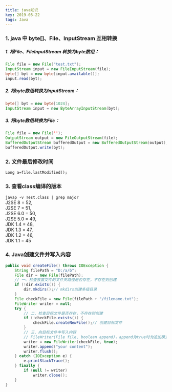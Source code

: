 ```yaml
---
title: java知识
key: 2019-05-22
tags: Java
---
```


### 1. java 中 byte[]、File、InputStream 互相转换
##### 1. 将File、FileInputStream 转换为byte数组：
```java
File file = new File("test.txt");
InputStream input = new FileInputStream(file);
byte[] byt = new byte[input.available()];
input.read(byt);
```
##### 2. 将byte数组转换为InputStream：
```java
byte[] byt = new byte[1024];
InputStream input = new ByteArrayInputStream(byt);
```
##### 3. 将byte数组转换为File：
```java
File file = new File('');
OutputStream output = new FileOutputStream(file);
BufferedOutputStream bufferedOutput = new BufferedOutputStream(output);
bufferedOutput.write(byt);
```
### 2. 文件最后修改时间
`Long a=file.lastModified();`
### 3. 查看class编译的版本
`javap -v Test.class | grep major`   
J2SE 8 = 52,   
J2SE 7 = 51,   
J2SE 6.0 = 50,   
J2SE 5.0 = 49,   
JDK 1.4 = 48,   
JDK 1.3 = 47,   
JDK 1.2 = 46,  
JDK 1.1 = 45  
### 4. Java创建文件并写入内容
```java
public void createFile() throws IOException {
    String filePath = "D:/a/b";
    File dir = new File(filePath);
    // 一、检查放置文件的文件夹路径是否存在，不存在则创建
    if (!dir.exists()) {
        dir.mkdirs();// mkdirs创建多级目录
    }
    File checkFile = new File(filePath + "/filename.txt");
    FileWriter writer = null;
    try {
        // 二、检查目标文件是否存在，不存在则创建
        if (!checkFile.exists()) {
            checkFile.createNewFile();// 创建目标文件
        }
        // 三、向目标文件中写入内容
        // FileWriter(File file, boolean append)，append为true时为追加模式，false或缺省则为覆盖模式
        writer = new FileWriter(checkFile, true);
        writer.append("your content");
        writer.flush();
    } catch (IOException e) {
        e.printStackTrace();
    } finally {
        if (null != writer)
            writer.close();
    }
}
```


